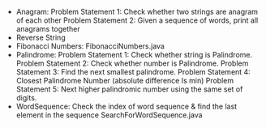* Anagram:
	Problem Statement 1: Check whether two strings are anagram of each other
	Problem Statement 2: Given a sequence of words, print all anagrams together
* Reverse String
* Fibonacci Numbers: FibonacciNumbers.java
* Palindrome:
	Problem Statement 1: Check whether string is Palindrome.
	Problem Statement 2: Check whether number is Palindrome.
	Problem Statement 3: Find the next smallest palindrome.
	Problem Statement 4: Closest Palindrome Number (absolute difference Is min)
	Problem Statement 5: Next higher palindromic number using the same set of digits.
* WordSequence: Check the index of word sequence & find the last element in the sequence
	SearchForWordSequence.java
